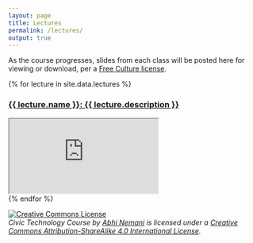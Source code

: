 ```yaml
---
layout: page
title: Lectures
permalink: /lectures/
output: true
---
```

<p>
	As the course progresses, slides from each class will be posted here for viewing or download, per a <a href="http://creativecommons.org/licenses/by-sa/4.0/">Free Culture license</a>. 
</p>


{% for lecture in site.data.lectures %}
<h3>
	<a href="https://drive.google.com/uc?id={{ lecture.id }}&export=download">
	 <strong>{{ lecture.name }}:</strong> 	{{ lecture.description }}</a>
</h3>
<div class="resp-container">
   <iframe class="resp-iframe" 
   src="https://drive.google.com/file/d/{{ lecture.id }}/preview"></iframe>
</div>
{% endfor %}


<p> 
	<a rel="license" href="http://creativecommons.org/licenses/by-sa/4.0/"><img alt="Creative Commons License" style="border-width:0" src="https://i.creativecommons.org/l/by-sa/4.0/88x31.png" /></a><br /><em><span xmlns:dct="http://purl.org/dc/terms/" property="dct:title">Civic Technology Course</span> by <a xmlns:cc="http://creativecommons.org/ns#" href="abhinemani.com/civictechcourse" property="cc:attributionName" rel="cc:attributionURL">Abhi Nemani</a> is licensed under a <a rel="license" href="http://creativecommons.org/licenses/by-sa/4.0/">Creative Commons Attribution-ShareAlike 4.0 International License</a>.</em>
</p>